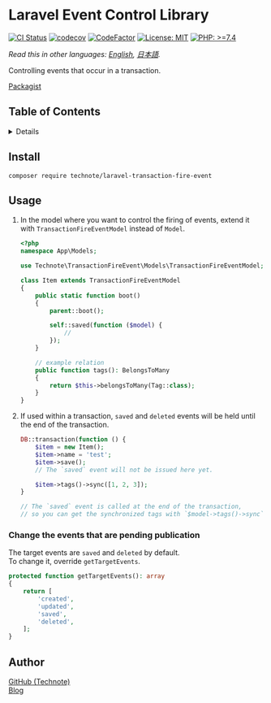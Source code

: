 # Laravel Event Control Library

[![CI Status](https://github.com/technote-space/laravel-transaction-fire-event/workflows/CI/badge.svg)](https://github.com/technote-space/laravel-transaction-fire-event/actions)
[![codecov](https://codecov.io/gh/technote-space/laravel-transaction-fire-event/branch/master/graph/badge.svg)](https://codecov.io/gh/technote-space/laravel-transaction-fire-event)
[![CodeFactor](https://www.codefactor.io/repository/github/technote-space/laravel-transaction-fire-event/badge)](https://www.codefactor.io/repository/github/technote-space/laravel-transaction-fire-event)
[![License: MIT](https://img.shields.io/badge/License-MIT-blue.svg)](https://github.com/technote-space/laravel-transaction-fire-event/blob/master/LICENSE)
[![PHP: >=7.4](https://img.shields.io/badge/PHP-%3E%3D7.4-orange.svg)](http://php.net/)

*Read this in other languages: [English](README.md), [日本語](README.ja.md).*

Controlling events that occur in a transaction.

[Packagist](https://packagist.org/packages/technote/laravel-transaction-fire-event)

## Table of Contents
<!-- START doctoc generated TOC please keep comment here to allow auto update -->
<!-- DON'T EDIT THIS SECTION, INSTEAD RE-RUN doctoc TO UPDATE -->
<details>
<summary>Details</summary>

- [Install](#install)
- [Usage](#usage)
- [Routes](#routes)
- [Details](#details)
  - [Validation](#validation)
  - [Model name](#model-name)
  - [Config](#config)
- [Search feature](#search-feature)
  - [Laravel Search Helper](#laravel-search-helper)
- [Author](#author)

</details>
<!-- END doctoc generated TOC please keep comment here to allow auto update -->

## Install
```
composer require technote/laravel-transaction-fire-event
```

## Usage
1. In the model where you want to control the firing of events, extend it with `TransactionFireEventModel` instead of `Model`.

   ```php
   <?php
   namespace App\Models;
   
   use Technote\TransactionFireEvent\Models\TransactionFireEventModel;
   
   class Item extends TransactionFireEventModel
   {
       public static function boot()
       {
           parent::boot();
   
           self::saved(function ($model) {
               //
           });
       }

       // example relation
       public function tags(): BelongsToMany
       {
           return $this->belongsToMany(Tag::class);
       }
   }
   ```

2. If used within a transaction, `saved` and `deleted` events will be held until the end of the transaction.

   ```php
   DB::transaction(function () {
       $item = new Item();
       $item->name = 'test';
       $item->save();
       // The `saved` event will not be issued here yet.
   
       $item->tags()->sync([1, 2, 3]);
   }

   // The `saved` event is called at the end of the transaction,
   // so you can get the synchronized tags with `$model->tags()->sync`.
   ```

### Change the events that are pending publication
The target events are `saved` and `deleted` by default.    
To change it, override `getTargetEvents`.

```php
protected function getTargetEvents(): array
{
    return [
        'created',
        'updated',
        'saved',
        'deleted',
    ];
}
```

## Author
[GitHub (Technote)](https://github.com/technote-space)  
[Blog](https://technote.space)
